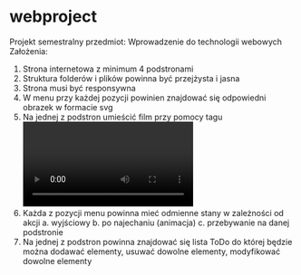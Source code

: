 # webproject
Projekt semestralny przedmiot: Wprowadzenie do technologii webowych
Założenia:
1. Strona internetowa z minimum 4 podstronami
2. Struktura folderów i plików powinna być przejżysta i jasna
3. Strona musi być responsywna
4. W menu przy każdej pozycji powinien znajdować się odpowiedni obrazek w formacie svg
5. Na jednej z podstron umieścić film przy pomocy tagu <video>
6. Każda z pozycji menu powinna mieć odmienne stany w zależności od akcji
	a. wyjściowy
	b. po najechaniu (animacja)
	c. przebywanie na danej podstronie
7. Na jednej z podstron powinna znajdować się lista ToDo do której będzie można dodawać elementy, usuwać dowolne elementy, 
modyfikować dowolne elementy
